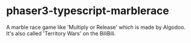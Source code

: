 # phaser3-typescript-marblerace
A marble race game like 'Multiply or Release' which is made by Algodoo. It's also called 'Territory Wars' on the BiliBili.
